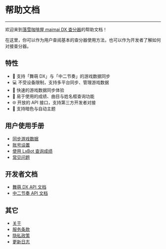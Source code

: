 # 帮助文档

---

欢迎来到[落雪咖啡屋 maimai DX 查分器](/)的帮助文档！

在这里，你可以作为用户查阅基本的查分器使用方法，也可以作为开发者了解如何对接查分器。

## 特性

- 📱 支持「舞萌 DX」与「中二节奏」的游戏数据同步
- 💻 不受设备限制，支持多平台同步、管理游戏数据
- 🚀 快速的游戏数据同步体验
- 🤩 易于使用的成绩、曲目与姓名框查询功能
- 🌐 开放的 API 接口，支持第三方开发者对接
- 🌈 支持暗色与自动主题

## 用户使用手册

- [同步游戏数据](/docs/sync)
- [账号设置](/docs/settings)
- [使用 LxBot 查询成绩](/docs/lxbot)
- [常见问题](/docs/faq)

## 开发者文档

- [舞萌 DX API 文档](/docs/api/maimai)
- [中二节奏 API 文档](/docs/api/chunithm)

## 其它

- [关于](/docs/about)
- [服务条款](/docs/terms-of-use)
- [隐私政策](/docs/privacy-policy)
- [更新日志](/docs/changelog)